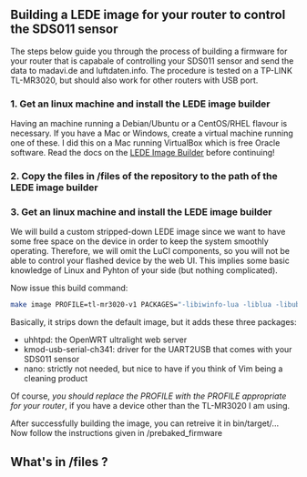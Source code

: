 ## Building a LEDE image for your router to control the SDS011 sensor

The steps below guide you through the process of building a firmware for your router that is capabale of controlling your SDS011 sensor and send the data to madavi.de and luftdaten.info. The procedure is tested on a TP-LINK TL-MR3020, but should also work for other routers with USB port.

### 1. Get an linux machine and install the LEDE image builder
Having an machine running a Debian/Ubuntu or a CentOS/RHEL flavour is necessary. If you have a Mac or Windows, create a virtual machine running one of these. I did this on a Mac running VirtualBox which is free Oracle software.
Read the docs on the [LEDE Image Builder](https://lede-project.org/docs/user-guide/imagebuilder) before continuing!

### 2. Copy the files in /files of the repository to the path of the LEDE image builder

### 3. Get an linux machine and install the LEDE image builder
We will build a custom stripped-down LEDE image since we want to have some free space on the device in order to keep the system smoothly operating. Therefore, we will omit the LuCI components, so you will not be able to control your flashed device by the web UI. This implies some basic knowledge of Linux and Pyhton of your side (but nothing complicated).

Now issue this build command:

```bash
make image PROFILE=tl-mr3020-v1 PACKAGES="-libiwinfo-lua -liblua -libubus-lua -libuci-lua -lua -luci -luci-app-firewall -luci-base -luci-lib-ip -luci-lib-nixio -luci-mod-admin-full -luci-proto-ipv6 -luci-proto-ppp -luci-theme-bootstrap uhttpd kmod-usb-serial-ch341 nano" FILES="files/"
```
Basically, it strips down the default image, but it adds these three packages:
- uhhtpd: the OpenWRT ultralight web server
- kmod-usb-serial-ch341: driver for the UART2USB that comes with your SDS011 sensor
- nano: strictly not needed, but nice to have if you think of Vim being a cleaning product

Of course, _you should replace the PROFILE with the PROFILE appropriate for your router_, if you have a device other than the TL-MR3020 I am using.

After successfully building the image, you can retreive it in bin/target/...
Now follow the instructions given in /prebaked_firmware

## What's in /files ?
